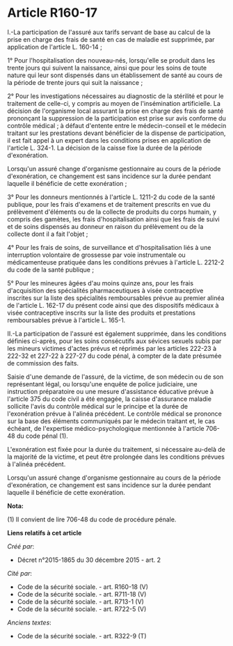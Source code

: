 # Article R160-17

I.-La participation de l'assuré aux tarifs servant de base au calcul de la prise en charge des frais de santé en cas de
maladie est supprimée, par application de l'article L. 160-14 ;

1° Pour l'hospitalisation des nouveau-nés, lorsqu'elle se produit dans les trente jours qui suivent la naissance, ainsi que
pour les soins de toute nature qui leur sont dispensés dans un établissement de santé au cours de la période de trente jours
qui suit la naissance ; 

2° Pour les investigations nécessaires au diagnostic de la stérilité et pour le traitement de celle-ci, y compris au moyen de
l'insémination artificielle. La décision de l'organisme local assurant la prise en charge des frais de santé prononçant la
suppression de la participation est prise sur avis conforme du contrôle médical ; à défaut d'entente entre le médecin-conseil
et le médecin traitant sur les prestations devant bénéficier de la dispense de participation, il est fait appel à un expert
dans les conditions prises en application de l'article L. 324-1. La décision de la caisse fixe la durée de la période
d'exonération. 

Lorsqu'un assuré change d'organisme gestionnaire au cours de la période d'exonération, ce changement est sans incidence sur
la durée pendant laquelle il bénéficie de cette exonération ; 

3° Pour les donneurs mentionnés à l'article L. 1211-2 du code de la santé publique, pour les frais d'examens et de traitement
prescrits en vue du prélèvement d'éléments ou de la collecte de produits du corps humain, y compris des gamètes, les frais
d'hospitalisation ainsi que les frais de suivi et de soins dispensés au donneur en raison du prélèvement ou de la collecte
dont il a fait l'objet ; 

4° Pour les frais de soins, de surveillance et d'hospitalisation liés à une interruption volontaire de grossesse par voie
instrumentale ou médicamenteuse pratiquée dans les conditions prévues à l'article L. 2212-2 du code de la santé publique ; 

5° Pour les mineures âgées d'au moins quinze ans, pour les frais d'acquisition des spécialités pharmaceutiques à visée
contraceptive inscrites sur la liste des spécialités remboursables prévue au premier alinéa de l'article L. 162-17 du présent
code ainsi que des dispositifs médicaux à visée contraceptive inscrits sur la liste des produits et prestations remboursables
prévue à l'article L. 165-1. 

II.-La participation de l'assuré est également supprimée, dans les conditions définies ci-après, pour les soins consécutifs
aux sévices sexuels subis par les mineurs victimes d'actes prévus et réprimés par les articles 222-23 à 222-32 et 227-22 à
227-27 du code pénal, à compter de la date présumée de commission des faits. 

Saisie d'une demande de l'assuré, de la victime, de son médecin ou de son représentant légal, ou lorsqu'une enquête de police
judiciaire, une instruction préparatoire ou une mesure d'assistance éducative prévue à l'article 375 du code civil a été
engagée, la caisse d'assurance maladie sollicite l'avis du contrôle médical sur le principe et la durée de l'exonération
prévue à l'alinéa précédent. Le contrôle médical se prononce sur la base des éléments communiqués par le médecin traitant et,
le cas échéant, de l'expertise médico-psychologique mentionnée à l'article 706-48 du code pénal (1). 

L'exonération est fixée pour la durée du traitement, si nécessaire au-delà de la majorité de la victime, et peut être
prolongée dans les conditions prévues à l'alinéa précédent. 

Lorsqu'un assuré change d'organisme gestionnaire au cours de la période d'exonération, ce changement est sans incidence sur
la durée pendant laquelle il bénéficie de cette exonération.

**Nota:**

(1) Il convient de lire 706-48 du code de procédure pénale.

**Liens relatifs à cet article**

_Créé par_:

  - Décret n°2015-1865 du 30 décembre 2015 - art. 2

_Cité par_:

  - Code de la sécurité sociale. - art. R160-18 (V)
  - Code de la sécurité sociale. - art. R711-18 (V)
  - Code de la sécurité sociale. - art. R713-1 (V)
  - Code de la sécurité sociale. - art. R722-5 (V)

_Anciens textes_:

  - Code de la sécurité sociale. - art. R322-9 (T)

